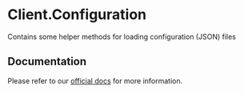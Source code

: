 # Client.Configuration
Contains some helper methods for loading configuration (JSON) files

## Documentation
Please refer to our [official docs](https://altv-atlas.github.io/docs/index.html) for more information.
